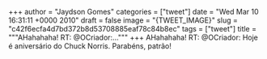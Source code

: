 
+++
author = "Jaydson Gomes"
categories = ["tweet"]
date = "Wed Mar 10 16:31:11 +0000 2010"
draft = false
image = "{TWEET_IMAGE}"
slug = "c42f6ecfa4d7bd372b8d53708885eaf78c84b8ec"
tags = ["tweet"]
title = """AHahahaha! RT: @OCriador:..."""
+++
AHahahaha! RT: @OCriador: Hoje é aniversário do Chuck Norris. Parabéns, patrão!
